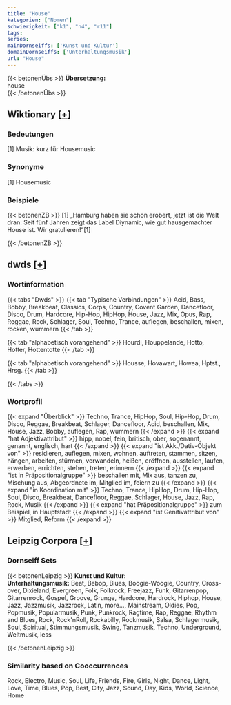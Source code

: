 ```yaml
---
title: "House"
kategorien: ["Nomen"]
schwierigkeit: ["k1", "h4", "r11"]
tags:
series:
mainDornseiffs: ['Kunst und Kultur']
domainDornseiffs: ['Unterhaltungsmusik']
url: "House"
---
```


{{< betonenÜbs >}}
**Übersetzung:**  
house  
{{< /betonenÜbs >}}

## Wiktionary [[+](https://de.wiktionary.org/wiki/House)]

### Bedeutungen
[1] Musik: kurz für Housemusic  

### Synonyme
[1] Housemusic  

### Beispiele
{{< betonenZB >}}
[1] „Hamburg haben sie schon erobert, jetzt ist die Welt dran: Seit fünf Jahren zeigt das Label Diynamic, wie gut hausgemachter House ist. Wir gratulieren!“[1]  

{{< /betonenZB >}}


## dwds [[+](https://www.dwds.de/wb/House)]

### Wortinformation
{{< tabs "Dwds" >}}
{{< tab "Typische Verbindungen" >}}
Acid, Bass, Bobby, Breakbeat, Classics, Corps, Country, Covent Garden, Dancefloor, Disco, Drum, Hardcore, Hip-Hop, HipHop, House, Jazz, Mix, Opus, Rap, Reggae, Rock, Schlager, Soul, Techno, Trance, auflegen, beschallen, mixen, rocken, wummern
{{< /tab >}}

{{< tab "alphabetisch vorangehend" >}}
Hourdi, Houppelande, Hotto, Hotter, Hottentotte
{{< /tab >}}

{{< tab "alphabetisch vorangehend" >}}
Housse, Hovawart, Howea, Hptst., Hrsg.
{{< /tab >}}

{{< /tabs >}}

### Wortprofil
{{< expand "Überblick" >}} Techno, Trance, HipHop, Soul, Hip-Hop, Drum, Disco, Reggae, Breakbeat, Schlager, Dancefloor, Acid, beschallen, Mix, House, Jazz, Bobby, auflegen, Rap, wummern {{< /expand >}}
{{< expand "hat Adjektivattribut" >}} hipp, nobel, fein, britisch, ober, sogenannt, genannt, englisch, hart {{< /expand >}}
{{< expand "ist Akk./Dativ-Objekt von" >}} residieren, auflegen, mixen, wohnen, auftreten, stammen, sitzen, hängen, arbeiten, stürmen, verwandeln, heißen, eröffnen, ausstellen, laufen, erwerben, errichten, stehen, treten, erinnern {{< /expand >}}
{{< expand "ist in Präpositionalgruppe" >}} beschallen mit, Mix aus, tanzen zu, Mischung aus, Abgeordnete im, Mitglied im, feiern zu {{< /expand >}}
{{< expand "in Koordination mit" >}} Techno, Trance, HipHop, Drum, Hip-Hop, Soul, Disco, Breakbeat, Dancefloor, Reggae, Schlager, House, Jazz, Rap, Rock, Musik {{< /expand >}}
{{< expand "hat Präpositionalgruppe" >}} zum Beispiel, in Hauptstadt {{< /expand >}}
{{< expand "ist Genitivattribut von" >}} Mitglied, Reform {{< /expand >}}

## Leipzig Corpora [[+](https://corpora.uni-leipzig.de/en/res?word=House&corpusId=deu_newscrawl-public_2018)]

### Dornseiff Sets
{{< betonenLeipzig >}}
**Kunst und Kultur:**  
**Unterhaltungsmusik:** Beat, Bebop, Blues, Boogie-Woogie, Country, Cross-over, Dixieland, Evergreen, Folk, Folkrock, Freejazz, Funk, Gitarrenpop, Gitarrenrock, Gospel, Groove, Grunge, Hardcore, Hardrock, Hiphop, House, Jazz, Jazzmusik, Jazzrock, Latin, more..., Mainstream, Oldies, Pop, Popmusik, Popularmusik, Punk, Punkrock, Ragtime, Rap, Reggae, Rhythm and Blues, Rock, Rock'nRoll, Rockabilly, Rockmusik, Salsa, Schlagermusik, Soul, Spiritual, Stimmungsmusik, Swing, Tanzmusik, Techno, Underground, Weltmusik, less  

{{< /betonenLeipzig >}}

### Similarity based on Cooccurrences
Rock, Electro, Music, Soul, Life, Friends, Fire, Girls, Night, Dance, Light, Love, Time, Blues, Pop, Best, City, Jazz, Sound, Day, Kids, World, Science, Home

